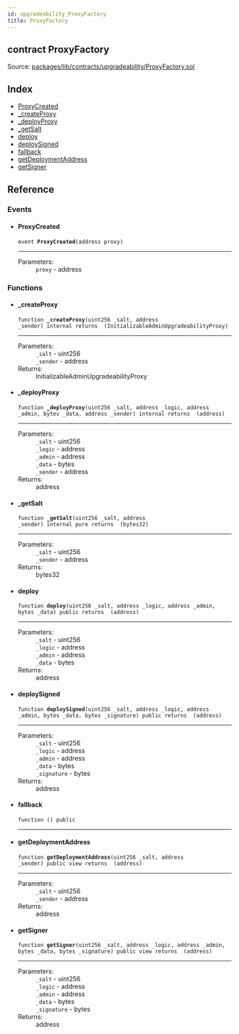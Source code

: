 ```yaml
---
id: upgradeability_ProxyFactory
title: ProxyFactory
---
```


<div class="contract-doc"><div class="contract"><h2 class="contract-header"><span class="contract-kind">contract</span> ProxyFactory</h2><div class="source">Source: <a href="https://github.com/zeppelinos/zos/blob/v2.3.0/packages/lib/contracts/upgradeability/ProxyFactory.sol" target="_blank">packages/lib/contracts/upgradeability/ProxyFactory.sol</a></div></div><div class="index"><h2>Index</h2><ul><li><a href="upgradeability_ProxyFactory.html#ProxyCreated">ProxyCreated</a></li><li><a href="upgradeability_ProxyFactory.html#_createProxy">_createProxy</a></li><li><a href="upgradeability_ProxyFactory.html#_deployProxy">_deployProxy</a></li><li><a href="upgradeability_ProxyFactory.html#_getSalt">_getSalt</a></li><li><a href="upgradeability_ProxyFactory.html#deploy">deploy</a></li><li><a href="upgradeability_ProxyFactory.html#deploySigned">deploySigned</a></li><li><a href="upgradeability_ProxyFactory.html#">fallback</a></li><li><a href="upgradeability_ProxyFactory.html#getDeploymentAddress">getDeploymentAddress</a></li><li><a href="upgradeability_ProxyFactory.html#getSigner">getSigner</a></li></ul></div><div class="reference"><h2>Reference</h2><div class="events"><h3>Events</h3><ul><li><div class="item event"><span id="ProxyCreated" class="anchor-marker"></span><h4 class="name">ProxyCreated</h4><div class="body"><code class="signature">event <strong>ProxyCreated</strong><span>(address proxy) </span></code><hr/><dl><dt><span class="label-parameters">Parameters:</span></dt><dd><div><code>proxy</code> - address</div></dd></dl></div></div></li></ul></div><div class="functions"><h3>Functions</h3><ul><li><div class="item function"><span id="_createProxy" class="anchor-marker"></span><h4 class="name">_createProxy</h4><div class="body"><code class="signature">function <strong>_createProxy</strong><span>(uint256 _salt, address _sender) </span><span>internal </span><span>returns  (InitializableAdminUpgradeabilityProxy) </span></code><hr/><dl><dt><span class="label-parameters">Parameters:</span></dt><dd><div><code>_salt</code> - uint256</div><div><code>_sender</code> - address</div></dd><dt><span class="label-return">Returns:</span></dt><dd>InitializableAdminUpgradeabilityProxy</dd></dl></div></div></li><li><div class="item function"><span id="_deployProxy" class="anchor-marker"></span><h4 class="name">_deployProxy</h4><div class="body"><code class="signature">function <strong>_deployProxy</strong><span>(uint256 _salt, address _logic, address _admin, bytes _data, address _sender) </span><span>internal </span><span>returns  (address) </span></code><hr/><dl><dt><span class="label-parameters">Parameters:</span></dt><dd><div><code>_salt</code> - uint256</div><div><code>_logic</code> - address</div><div><code>_admin</code> - address</div><div><code>_data</code> - bytes</div><div><code>_sender</code> - address</div></dd><dt><span class="label-return">Returns:</span></dt><dd>address</dd></dl></div></div></li><li><div class="item function"><span id="_getSalt" class="anchor-marker"></span><h4 class="name">_getSalt</h4><div class="body"><code class="signature">function <strong>_getSalt</strong><span>(uint256 _salt, address _sender) </span><span>internal </span><span>pure </span><span>returns  (bytes32) </span></code><hr/><dl><dt><span class="label-parameters">Parameters:</span></dt><dd><div><code>_salt</code> - uint256</div><div><code>_sender</code> - address</div></dd><dt><span class="label-return">Returns:</span></dt><dd>bytes32</dd></dl></div></div></li><li><div class="item function"><span id="deploy" class="anchor-marker"></span><h4 class="name">deploy</h4><div class="body"><code class="signature">function <strong>deploy</strong><span>(uint256 _salt, address _logic, address _admin, bytes _data) </span><span>public </span><span>returns  (address) </span></code><hr/><dl><dt><span class="label-parameters">Parameters:</span></dt><dd><div><code>_salt</code> - uint256</div><div><code>_logic</code> - address</div><div><code>_admin</code> - address</div><div><code>_data</code> - bytes</div></dd><dt><span class="label-return">Returns:</span></dt><dd>address</dd></dl></div></div></li><li><div class="item function"><span id="deploySigned" class="anchor-marker"></span><h4 class="name">deploySigned</h4><div class="body"><code class="signature">function <strong>deploySigned</strong><span>(uint256 _salt, address _logic, address _admin, bytes _data, bytes _signature) </span><span>public </span><span>returns  (address) </span></code><hr/><dl><dt><span class="label-parameters">Parameters:</span></dt><dd><div><code>_salt</code> - uint256</div><div><code>_logic</code> - address</div><div><code>_admin</code> - address</div><div><code>_data</code> - bytes</div><div><code>_signature</code> - bytes</div></dd><dt><span class="label-return">Returns:</span></dt><dd>address</dd></dl></div></div></li><li><div class="item function"><span id="fallback" class="anchor-marker"></span><h4 class="name">fallback</h4><div class="body"><code class="signature">function <strong></strong><span>() </span><span>public </span></code><hr/></div></div></li><li><div class="item function"><span id="getDeploymentAddress" class="anchor-marker"></span><h4 class="name">getDeploymentAddress</h4><div class="body"><code class="signature">function <strong>getDeploymentAddress</strong><span>(uint256 _salt, address _sender) </span><span>public </span><span>view </span><span>returns  (address) </span></code><hr/><dl><dt><span class="label-parameters">Parameters:</span></dt><dd><div><code>_salt</code> - uint256</div><div><code>_sender</code> - address</div></dd><dt><span class="label-return">Returns:</span></dt><dd>address</dd></dl></div></div></li><li><div class="item function"><span id="getSigner" class="anchor-marker"></span><h4 class="name">getSigner</h4><div class="body"><code class="signature">function <strong>getSigner</strong><span>(uint256 _salt, address _logic, address _admin, bytes _data, bytes _signature) </span><span>public </span><span>view </span><span>returns  (address) </span></code><hr/><dl><dt><span class="label-parameters">Parameters:</span></dt><dd><div><code>_salt</code> - uint256</div><div><code>_logic</code> - address</div><div><code>_admin</code> - address</div><div><code>_data</code> - bytes</div><div><code>_signature</code> - bytes</div></dd><dt><span class="label-return">Returns:</span></dt><dd>address</dd></dl></div></div></li></ul></div></div></div>
